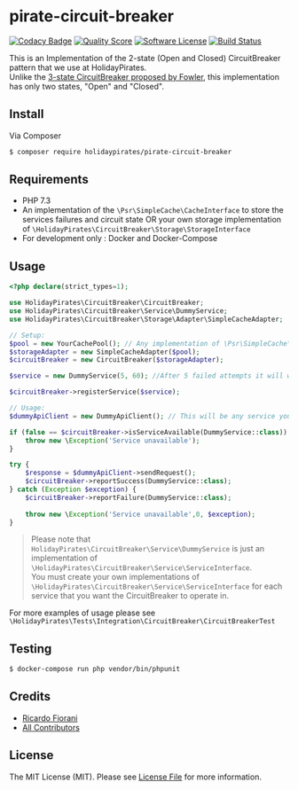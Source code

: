 # pirate-circuit-breaker

[![Codacy Badge](https://api.codacy.com/project/badge/Grade/f6ff3265503746ab824e9e2df84570f6)](https://app.codacy.com/app/ricardofiorani/pirate-circuit-breaker?utm_source=github.com&utm_medium=referral&utm_content=holidaypirates/pirate-circuit-breaker&utm_campaign=Badge_Grade_Dashboard)
[![Quality Score][ico-code-quality]][link-code-quality]
[![Software License][ico-license]](LICENSE.md)
[![Build Status][ico-travis]][link-travis]

This is an Implementation of the 2-state (Open and Closed) CircuitBreaker pattern that we use at HolidayPirates.  
Unlike the [3-state CircuitBreaker proposed by Fowler](https://martinfowler.com/bliki/CircuitBreaker.html), this implementation has only two states, "Open" and "Closed".  

## Install

Via Composer

```bash
$ composer require holidaypirates/pirate-circuit-breaker
```

## Requirements
- PHP 7.3
- An implementation of the `\Psr\SimpleCache\CacheInterface` to store the services failures and circuit state OR your own storage implementation of `\HolidayPirates\CircuitBreaker\Storage\StorageInterface`
- For development only : Docker and Docker-Compose
## Usage

```php
<?php declare(strict_types=1);

use HolidayPirates\CircuitBreaker\CircuitBreaker;
use HolidayPirates\CircuitBreaker\Service\DummyService;
use HolidayPirates\CircuitBreaker\Storage\Adapter\SimpleCacheAdapter;

// Setup:
$pool = new YourCachePool(); // Any implementation of \Psr\SimpleCache\CacheInterface
$storageAdapter = new SimpleCacheAdapter($pool);
$circuitBreaker = new CircuitBreaker($storageAdapter);

$service = new DummyService(5, 60); //After 5 failed attempts it will wait 60 seconds before allowing more requests.

$circuitBreaker->registerService($service);

// Usage:
$dummyApiClient = new DummyApiClient(); // This will be any service you want to protect with the CB

if (false == $circuitBreaker->isServiceAvailable(DummyService::class)) {
    throw new \Exception('Service unavailable');
}

try {
    $response = $dummyApiClient->sendRequest();
    $circuitBreaker->reportSuccess(DummyService::class);
} catch (Exception $exception) {
    $circuitBreaker->reportFailure(DummyService::class);
       
    throw new \Exception('Service unavailable',0, $exception);
}

```
> Please note that `HolidayPirates\CircuitBreaker\Service\DummyService` is just an implementation of `\HolidayPirates\CircuitBreaker\Service\ServiceInterface`.  
> You must create your own implementations of `\HolidayPirates\CircuitBreaker\Service\ServiceInterface` for each service that you want the CircuitBreaker to operate in.  

For more examples of usage please see `\HolidayPirates\Tests\Integration\CircuitBreaker\CircuitBreakerTest`
## Testing

```bash
$ docker-compose run php vendor/bin/phpunit
```

## Credits

- [Ricardo Fiorani][link-author]
- [All Contributors][link-contributors]

## License

The MIT License (MIT). Please see [License File](LICENSE.md) for more information.

[ico-version]: https://img.shields.io/packagist/v/holidaypirates/pirate-circuit-breaker.svg?style=flat-square
[ico-license]: https://img.shields.io/badge/license-MIT-brightgreen.svg?style=flat-square
[ico-travis]: https://img.shields.io/travis/holidaypirates/pirate-circuit-breaker/master.svg?style=flat-square
[ico-scrutinizer]: https://img.shields.io/scrutinizer/coverage/g/holidaypirates/pirate-circuit-breaker.svg?style=flat-square
[ico-code-quality]: https://img.shields.io/scrutinizer/g/holidaypirates/pirate-circuit-breaker.svg?style=flat-square
[ico-downloads]: https://img.shields.io/packagist/dt/holidaypirates/pirate-circuit-breaker.svg?style=flat-square

[link-packagist]: https://packagist.org/packages/holidaypirates/pirate-circuit-breaker
[link-travis]: https://travis-ci.org/holidaypirates/pirate-circuit-breaker
[link-scrutinizer]: https://scrutinizer-ci.com/g/holidaypirates/pirate-circuit-breaker/code-structure
[link-code-quality]: https://scrutinizer-ci.com/g/holidaypirates/pirate-circuit-breaker
[link-downloads]: https://packagist.org/packages/holidaypirates/pirate-circuit-breaker
[link-author]: https://github.com/ricardofiorani
[link-contributors]: ../../contributors
